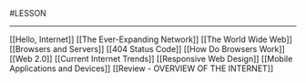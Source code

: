#LESSON

---
[[Hello, Internet]]
[[The Ever-Expanding Network]]
[[The World Wide Web]]
[[Browsers and Servers]]
[[404 Status Code]]
[[How Do Browsers Work]]
[[Web 2.0]]
[[Current Internet Trends]]
[[Responsive Web Design]]
[[Mobile Applications and Devices]]
[[Review - OVERVIEW OF THE INTERNET]]

